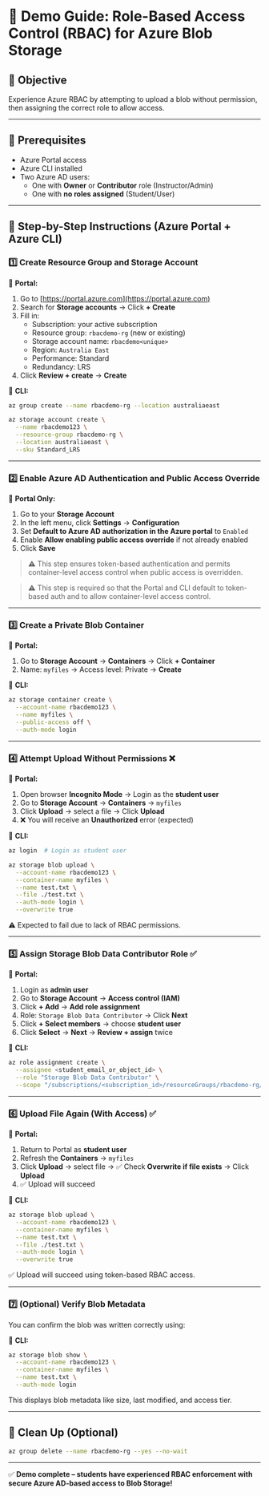# 🔐 Demo Guide: Role-Based Access Control (RBAC) for Azure Blob Storage

## 🎯 Objective

Experience Azure RBAC by attempting to upload a blob without permission, then assigning the correct role to allow access.

---

## 🧭 Prerequisites

- Azure Portal access
- Azure CLI installed
- Two Azure AD users:
  - One with **Owner** or **Contributor** role (Instructor/Admin)
  - One with **no roles assigned** (Student/User)

---

## 👣 Step-by-Step Instructions (Azure Portal + Azure CLI)

### 1️⃣ Create Resource Group and Storage Account

🔸 **Portal:**

1. Go to [https://portal.azure.com](https://portal.azure.com)
2. Search for **Storage accounts** → Click **+ Create**
3. Fill in:
   - Subscription: your active subscription
   - Resource group: `rbacdemo-rg` (new or existing)
   - Storage account name: `rbacdemo<unique>`
   - Region: `Australia East`
   - Performance: Standard
   - Redundancy: LRS
4. Click **Review + create** → **Create**

🔸 **CLI:**

```bash
az group create --name rbacdemo-rg --location australiaeast

az storage account create \
  --name rbacdemo123 \
  --resource-group rbacdemo-rg \
  --location australiaeast \
  --sku Standard_LRS
```

---

### 2️⃣ Enable Azure AD Authentication and Public Access Override

🔸 **Portal Only:**

1. Go to your **Storage Account**
2. In the left menu, click **Settings** → **Configuration**
3. Set **Default to Azure AD authorization in the Azure portal** to `Enabled`
4. Enable **Allow enabling public access override** if not already enabled
5. Click **Save**

> ⚠️ This step ensures token-based authentication and permits container-level access control when public access is overridden.

> ⚠️ This step is required so that the Portal and CLI default to token-based auth and to allow container-level access control.

---

### 3️⃣ Create a Private Blob Container

🔸 **Portal:**

1. Go to **Storage Account** → **Containers** → Click **+ Container**
2. Name: `myfiles` → Access level: Private → **Create**

🔸 **CLI:**

```bash
az storage container create \
  --account-name rbacdemo123 \
  --name myfiles \
  --public-access off \
  --auth-mode login
```

---

### 4️⃣ Attempt Upload Without Permissions ❌

🔸 **Portal:**

1. Open browser **Incognito Mode** → Login as the **student user**
2. Go to **Storage Account** → **Containers** → `myfiles`
3. Click **Upload** → select a file → Click **Upload**
4. ❌ You will receive an **Unauthorized** error (expected)

🔸 **CLI:**

```bash
az login  # Login as student user

az storage blob upload \
  --account-name rbacdemo123 \
  --container-name myfiles \
  --name test.txt \
  --file ./test.txt \
  --auth-mode login \
  --overwrite true
```

⚠️ Expected to fail due to lack of RBAC permissions.

---

### 5️⃣ Assign Storage Blob Data Contributor Role ✅

🔸 **Portal:**

1. Login as **admin user**
2. Go to **Storage Account** → **Access control (IAM)**
3. Click **+ Add** → **Add role assignment**
4. Role: `Storage Blob Data Contributor` → Click **Next**
5. Click **+ Select members** → choose **student user**
6. Click **Select** → **Next** → **Review + assign** twice

🔸 **CLI:**

```bash
az role assignment create \
  --assignee <student_email_or_object_id> \
  --role "Storage Blob Data Contributor" \
  --scope "/subscriptions/<subscription_id>/resourceGroups/rbacdemo-rg/providers/Microsoft.Storage/storageAccounts/rbacdemo123"
```

---

### 6️⃣ Upload File Again (With Access) ✅

🔸 **Portal:**

1. Return to Portal as **student user**
2. Refresh the **Containers** → `myfiles`
3. Click **Upload** → select file → ✅ Check **Overwrite if file exists** → Click **Upload**
4. ✅ Upload will succeed

🔸 **CLI:**

```bash
az storage blob upload \
  --account-name rbacdemo123 \
  --container-name myfiles \
  --name test.txt \
  --file ./test.txt \
  --auth-mode login \
  --overwrite true
```

✅ Upload will succeed using token-based RBAC access.

---

### 7️⃣ (Optional) Verify Blob Metadata

You can confirm the blob was written correctly using:

🔸 **CLI:**

```bash
az storage blob show \
  --account-name rbacdemo123 \
  --container-name myfiles \
  --name test.txt \
  --auth-mode login
```

This displays blob metadata like size, last modified, and access tier.

---

## 🧼 Clean Up (Optional)

```bash
az group delete --name rbacdemo-rg --yes --no-wait
```

---

✅ **Demo complete – students have experienced RBAC enforcement with secure Azure AD-based access to Blob Storage!**

